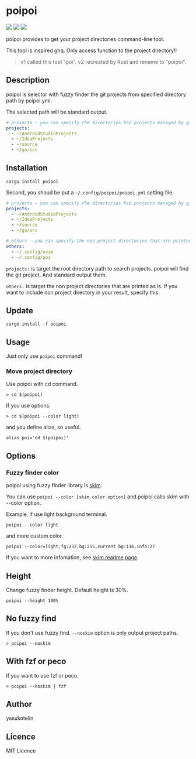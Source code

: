 # poipoi

<a href="https://crates.io/crates/poipoi"><img src="https://img.shields.io/crates/v/poipoi"/></a>
<a href="https://crates.io/crates/poipoi"><img src="https://img.shields.io/crates/d/poipoi"/></a>
![](https://img.shields.io/github/license/yasukotelin/poi)

poipoi provides to get your project directories command-line tool.

This tool is inspired ghq. Only access function to the project directory!!

> v1 called this tool "poi". v2 recreated by Rust and rename to "poipoi".

## Description

poipoi is selector with fuzzy finder the git projects from specified directory path by poipoi.yml.

The selected path will be standard output.

```poipoi.yml
# projects - you can specify the directories had projects managed by git.
projects:
  - ~/AndroidStudioProjects
  - ~/IdeaProjects
  - ~/source
  - ~/go/src
```

## Installation

```
cargo install poipoi
```

Second, you shoud be put a `~/.config/poipoi/poipoi.yml` setting file.

```poipoi.yml
# projects - you can specify the directories had projects managed by git.
projects:
  - ~/AndroidStudioProjects
  - ~/IdeaProjects
  - ~/source
  - ~/go/src

# others - you can specify the non project directories that are printed as is.
others:
  - ~/.config/nvim
  - ~/.config/poi
```

`projects:` is target the root directory path to search projects.
poipoi will find the git project. And standard output them.

`others:` is target the non project directories that are printed as is.
If you want to include non project directory in your result, specify this.

## Update

```
cargo install -f poipoi
```

## Usage

Just only use `poipoi` command!

### Move project directory

Use poipoi with cd command.

```
> cd $(poipoi)
```

If you use options.

```
> cd $(poipoi --color light)
```

and you define alias, so useful.

```.bashrc
alias poi='cd $(poipoi)'
```

## Options

### Fuzzy finder color

poipoi using fuzzy finder library is [skim](https://github.com/lotabout/skim).

You can use `poipoi --color [skim color option]` and poipoi calls skim with --color option.

Example, if use light background terminal.

```
poipoi --color light
```

and more custom color.

```
poipoi --color=light,fg:232,bg:255,current_bg:116,info:27
```

If you want to more infomation, see [skim readme page](https://github.com/lotabout/skim).

## Height

Change fuzzy finder height. Default height is 30%.

```
poipoi --height 100%
```

## No fuzzy find

If you don't use fuzzy find. `--noskim` option is only output project paths.

```
> poipoi --noskim
```

## With fzf or peco

If you want to use fzf or peco.

```
> poipoi --noskim | fzf
```

## Author

yasukotelin

## Licence

MIT Licence

